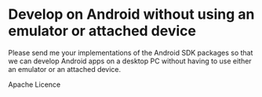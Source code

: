 Develop on Android without using an emulator or attached device
===============================================================

Please send me your implementations of the Android SDK packages so that we can
develop Android apps on a desktop PC without having to use either an emulator
or an attached device.

Apache Licence
